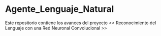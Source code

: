 # Agente_Lenguaje_Natural
Este repositorio contiene los avances del proyecto &lt;&lt; Reconocimiento del Lenguaje con una Red Neuronal Convolucional >>
